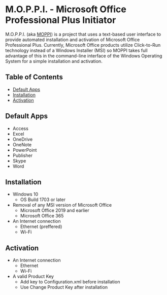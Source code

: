# M.O.P.P.I. - Microsoft Office Professional Plus Initiator
M.O.P.P.I. (aka [MOPPI](https://github.com/nyhtml/MOPPI/)) is a project that uses a text-based user interface to provide automated installation and activation of Microsoft Office Professional Plus. Currently, Microsoft Office products utilize Click-to-Run technology instead of a  Windows Installer (MSI) so MOPPI takes full advantage of this in the command-line interface of the Windows Operating System for a simple installation and activation.

## Table of Contents
* [Default Apps](#default-apps)
* [Installation](#installation)
* [Activation](#activation)

## Default Apps
* Access
* Excel
* OneDrive
* OneNote
* PowerPoint
* Publisher
* Skype
* Word

## Installation
* Windows 10
  * OS Build 1703 or later
* Removal of any MSI version of Microsoft Office
  * Microsoft Office 2019 and earlier
  * Microsoft Office 365
* An Internet connection
  * Ethernet (preffered)
  * Wi-Fi

## Activation
* An Internet connection
  * Ethernet
  * Wi-Fi
* A valid Product Key
  * Add key to Configuration.xml before installation
  * Use Change Product Key after installation
